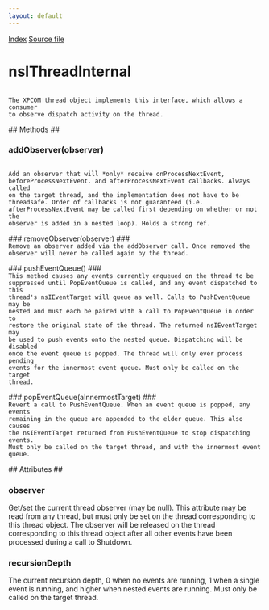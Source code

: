 ```yaml
---
layout: default
---
```

<div id='links'><a href="../index.html">Index</a>
<a href="http://dxr.mozilla.org/mozilla-central/source/xpcom/threads/nsIThreadInternal.idl">Source file</a>
</div>

# nsIThreadInternal #
<code>  
The XPCOM thread object implements this interface, which allows a consumer  
to observe dispatch activity on the thread.  
  
</code>
## Methods ##

### addObserver(observer) ###
<code>  
Add an observer that will *only* receive onProcessNextEvent,  
beforeProcessNextEvent. and afterProcessNextEvent callbacks. Always called  
on the target thread, and the implementation does not have to be  
threadsafe. Order of callbacks is not guaranteed (i.e.  
afterProcessNextEvent may be called first depending on whether or not the  
observer is added in a nested loop). Holds a strong ref.  
  
</code>
### removeObserver(observer) ###
<code>  
Remove an observer added via the addObserver call. Once removed the  
observer will never be called again by the thread.  
  
</code>
### pushEventQueue() ###
<code>  
This method causes any events currently enqueued on the thread to be  
suppressed until PopEventQueue is called, and any event dispatched to this  
thread's nsIEventTarget will queue as well. Calls to PushEventQueue may be  
nested and must each be paired with a call to PopEventQueue in order to  
restore the original state of the thread. The returned nsIEventTarget may  
be used to push events onto the nested queue. Dispatching will be disabled  
once the event queue is popped. The thread will only ever process pending  
events for the innermost event queue. Must only be called on the target  
thread.  
  
</code>
### popEventQueue(aInnermostTarget) ###
<code>  
Revert a call to PushEventQueue. When an event queue is popped, any events  
remaining in the queue are appended to the elder queue. This also causes  
the nsIEventTarget returned from PushEventQueue to stop dispatching events.  
Must only be called on the target thread, and with the innermost event  
queue.  
  
</code>
## Attributes ##

### observer ###
  
Get/set the current thread observer (may be null).  This attribute may be  
read from any thread, but must only be set on the thread corresponding to  
this thread object.  The observer will be released on the thread  
corresponding to this thread object after all other events have been  
processed during a call to Shutdown.  
  

### recursionDepth ###
  
The current recursion depth, 0 when no events are running, 1 when a single  
event is running, and higher when nested events are running. Must only be  
called on the target thread.  
  
